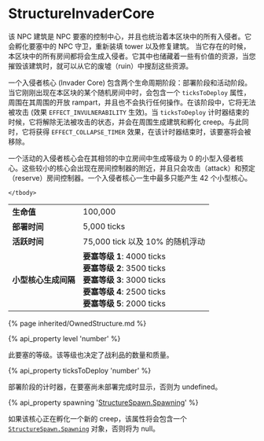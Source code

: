 # StructureInvaderCore

<img src="img/invaderCore.png" alt="" align="right" />

该 NPC 建筑是 NPC 要塞的控制中心，并且也统治着本区块中的所有入侵者。它会孵化要塞中的 NPC 守卫，重新装填 tower 以及修复建筑。
当它存在的时候，本区块中的所有房间都将会生成入侵者。它其中也储藏着一些有价值的资源，当您摧毁该建筑时，就可以从它的废墟（ruin）中搜刮这些资源。

一个入侵者核心 (Invader Core) 包含两个生命周期阶段：部署阶段和活动阶段。当它刚刚出现在本区块的某个随机房间中时，会包含一个 `ticksToDeploy` 属性，
周围在其周围的开放 rampart，并且也不会执行任何操作。在该阶段中，它将无法被攻击 (效果 `EFFECT_INVULNERABILITY` 生效)。当 `ticksToDeploy` 计时器结束的时候，它将解除无法被攻击的状态，并会在周围生成建筑和孵化 creep。与此同时，它将获得 `EFFECT_COLLAPSE_TIMER` 效果，在该计时器结束时，该要塞将会被移除。

一个活动的入侵者核心会在其相邻的中立房间中生成等级为 0 的小型入侵者核心。这些较小的核心会出现在房间控制器的附近，并且只会攻击（attack）和预定（reserve）房间控制器。一个入侵者核心一生中最多只能产生 42 个小型核心。

<table class="table gameplay-info">
    <tbody>
    <tr>
        <td><strong>生命值</strong></td>
        <td>100,000</td>
    </tr>
    <tr>
        <td><strong>部署时间</strong></td>
        <td>5,000 ticks</td>
    </tr>
    <tr>
        <td><strong>活跃时间</strong></td>
        <td>75,000 tick 以及 10% 的随机浮动</td>
    </tr>
    <tr>
        <td><strong>小型核心生成间隔</strong></td>
        <td>
            <b>要塞等级 1</b>: 4000 ticks<br>
            <b>要塞等级 2</b>: 3500 ticks<br>
            <b>要塞等级 3</b>: 3000 ticks<br>
            <b>要塞等级 4</b>: 2500 ticks<br>
            <b>要塞等级 5</b>: 2000 ticks<br>
        </td>
    </tr>
    
    
    </tbody>
</table>

{% page inherited/OwnedStructure.md %}


{% api_property level 'number' %}
                                                                
此要塞的等级。该等级也决定了战利品的数量和质量。

{% api_property ticksToDeploy 'number' %}
                                                                                                                
部署阶段的计时器，在要塞尚未部署完成时显示，否则为 undefined。

{% api_property spawning '<a href="#StructureSpawn-Spawning">StructureSpawn.Spawning</a>' %}

如果该核心正在孵化一个新的 creep，该属性将会包含一个 [`StructureSpawn.Spawning`](#StructureSpawn-Spawning) 对象，否则将为 null。
